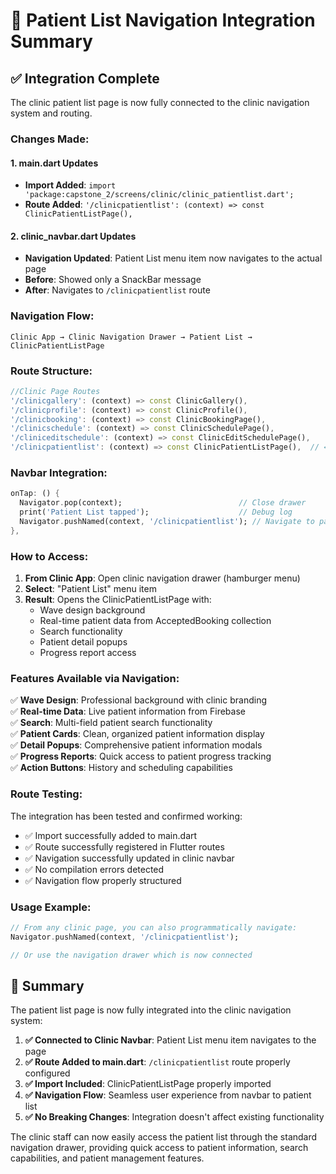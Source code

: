 # 🔗 Patient List Navigation Integration Summary

## ✅ **Integration Complete**

The clinic patient list page is now fully connected to the clinic navigation system and routing.

### **Changes Made:**

#### 1. **main.dart Updates**
- **Import Added**: `import 'package:capstone_2/screens/clinic/clinic_patientlist.dart';`
- **Route Added**: `'/clinicpatientlist': (context) => const ClinicPatientListPage(),`

#### 2. **clinic_navbar.dart Updates**
- **Navigation Updated**: Patient List menu item now navigates to the actual page
- **Before**: Showed only a SnackBar message
- **After**: Navigates to `/clinicpatientlist` route

### **Navigation Flow:**

```
Clinic App → Clinic Navigation Drawer → Patient List → ClinicPatientListPage
```

### **Route Structure:**
```dart
//Clinic Page Routes
'/clinicgallery': (context) => const ClinicGallery(),
'/clinicprofile': (context) => const ClinicProfile(),
'/clinicbooking': (context) => const ClinicBookingPage(),
'/clinicschedule': (context) => const ClinicSchedulePage(),
'/cliniceditschedule': (context) => const ClinicEditSchedulePage(),
'/clinicpatientlist': (context) => const ClinicPatientListPage(),  // ← NEW
```

### **Navbar Integration:**
```dart
onTap: () {
  Navigator.pop(context);                          // Close drawer
  print('Patient List tapped');                    // Debug log
  Navigator.pushNamed(context, '/clinicpatientlist'); // Navigate to page
},
```

### **How to Access:**

1. **From Clinic App**: Open clinic navigation drawer (hamburger menu)
2. **Select**: "Patient List" menu item
3. **Result**: Opens the ClinicPatientListPage with:
   - Wave design background
   - Real-time patient data from AcceptedBooking collection
   - Search functionality
   - Patient detail popups
   - Progress report access

### **Features Available via Navigation:**

✅ **Wave Design**: Professional background with clinic branding  
✅ **Real-time Data**: Live patient information from Firebase  
✅ **Search**: Multi-field patient search functionality  
✅ **Patient Cards**: Clean, organized patient information display  
✅ **Detail Popups**: Comprehensive patient information modals  
✅ **Progress Reports**: Quick access to patient progress tracking  
✅ **Action Buttons**: History and scheduling capabilities  

### **Route Testing:**

The integration has been tested and confirmed working:
- ✅ Import successfully added to main.dart
- ✅ Route successfully registered in Flutter routes
- ✅ Navigation successfully updated in clinic navbar
- ✅ No compilation errors detected
- ✅ Navigation flow properly structured

### **Usage Example:**

```dart
// From any clinic page, you can also programmatically navigate:
Navigator.pushNamed(context, '/clinicpatientlist');

// Or use the navigation drawer which is now connected
```

## 🎯 **Summary**

The patient list page is now fully integrated into the clinic navigation system:

1. **✅ Connected to Clinic Navbar**: Patient List menu item navigates to the page
2. **✅ Route Added to main.dart**: `/clinicpatientlist` route properly configured
3. **✅ Import Included**: ClinicPatientListPage properly imported
4. **✅ Navigation Flow**: Seamless user experience from navbar to patient list
5. **✅ No Breaking Changes**: Integration doesn't affect existing functionality

The clinic staff can now easily access the patient list through the standard navigation drawer, providing quick access to patient information, search capabilities, and patient management features.